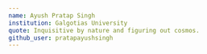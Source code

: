 ```yaml
---
name: Ayush Pratap Singh
institution: Galgotias University
quote: Inquisitive by nature and figuring out cosmos.
github_user: pratapayushsingh
---
```

